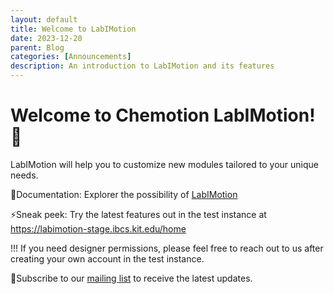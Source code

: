 ```yaml
---
layout: default
title: Welcome to LabIMotion
date: 2023-12-20
parent: Blog
categories: [Announcements]
description: An introduction to LabIMotion and its features
---
```


# Welcome to Chemotion LabIMotion!🥳

LabIMotion will help you to customize new modules tailored to your unique needs.

📗Documentation: Explorer the possibility of [LabIMotion](https://www.chemotion.net/docs/labimotion)

⚡Sneak peek: Try the latest features out in the test instance at https://labimotion-stage.ibcs.kit.edu/home

!!! If you need designer permissions, please feel free to reach out to us after creating your own account in the test instance.

🔔Subscribe to our [mailing list](https://www.lists.kit.edu/sympa/subscribe/labimotion-users) to receive the latest updates.
